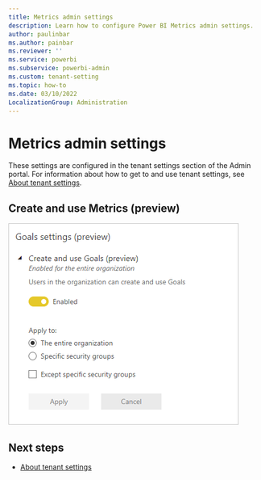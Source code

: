 ```yaml
---
title: Metrics admin settings 
description: Learn how to configure Power BI Metrics admin settings.
author: paulinbar
ms.author: painbar
ms.reviewer: ''
ms.service: powerbi
ms.subservice: powerbi-admin
ms.custom: tenant-setting
ms.topic: how-to
ms.date: 03/10/2022
LocalizationGroup: Administration
---
```


# Metrics admin settings 

These settings are configured in the tenant settings section of the Admin portal. For information about how to get to and use tenant settings, see [About tenant settings](service-admin-portal-about-tenant-settings.md).

## Create and use Metrics (preview)

![Screenshot of the Create and use metrics tenant setting.](media/service-admin-portal-goals-settings/create-use-goals-tenant-setting.png)

## Next steps

* [About tenant settings](service-admin-portal-about-tenant-settings.md)